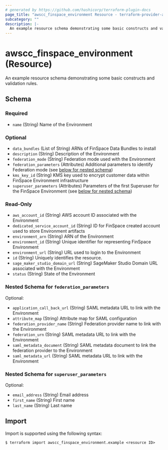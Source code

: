 ```yaml
---
# generated by https://github.com/hashicorp/terraform-plugin-docs
page_title: "awscc_finspace_environment Resource - terraform-provider-awscc"
subcategory: ""
description: |-
  An example resource schema demonstrating some basic constructs and validation rules.
---
```


# awscc_finspace_environment (Resource)

An example resource schema demonstrating some basic constructs and validation rules.



<!-- schema generated by tfplugindocs -->
## Schema

### Required

- `name` (String) Name of the Environment

### Optional

- `data_bundles` (List of String) ARNs of FinSpace Data Bundles to install
- `description` (String) Description of the Environment
- `federation_mode` (String) Federation mode used with the Environment
- `federation_parameters` (Attributes) Additional parameters to identify Federation mode (see [below for nested schema](#nestedatt--federation_parameters))
- `kms_key_id` (String) KMS key used to encrypt customer data within FinSpace Environment infrastructure
- `superuser_parameters` (Attributes) Parameters of the first Superuser for the FinSpace Environment (see [below for nested schema](#nestedatt--superuser_parameters))

### Read-Only

- `aws_account_id` (String) AWS account ID associated with the Environment
- `dedicated_service_account_id` (String) ID for FinSpace created account used to store Environment artifacts
- `environment_arn` (String) ARN of the Environment
- `environment_id` (String) Unique identifier for representing FinSpace Environment
- `environment_url` (String) URL used to login to the Environment
- `id` (String) Uniquely identifies the resource.
- `sage_maker_studio_domain_url` (String) SageMaker Studio Domain URL associated with the Environment
- `status` (String) State of the Environment

<a id="nestedatt--federation_parameters"></a>
### Nested Schema for `federation_parameters`

Optional:

- `application_call_back_url` (String) SAML metadata URL to link with the Environment
- `attribute_map` (String) Attribute map for SAML configuration
- `federation_provider_name` (String) Federation provider name to link with the Environment
- `federation_urn` (String) SAML metadata URL to link with the Environment
- `saml_metadata_document` (String) SAML metadata document to link the federation provider to the Environment
- `saml_metadata_url` (String) SAML metadata URL to link with the Environment


<a id="nestedatt--superuser_parameters"></a>
### Nested Schema for `superuser_parameters`

Optional:

- `email_address` (String) Email address
- `first_name` (String) First name
- `last_name` (String) Last name

## Import

Import is supported using the following syntax:

```shell
$ terraform import awscc_finspace_environment.example <resource ID>
```
